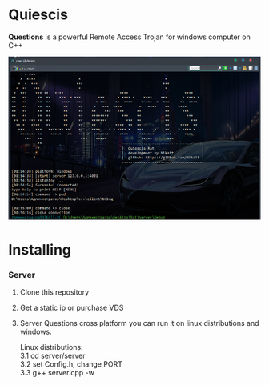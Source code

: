 # Quiescis

<b>Questions</b> is a powerful Remote Access Trojan for windows computer on C++

![alt text](img/header.png)

# Installing
### Server
1. Clone this repository 
2. Get a static ip or purchase VDS
3. Server Questions cross platform
   you can run it on linux distributions
   and windows.<br/>

   
   
   Linux distributions:<br/>
   3.1 cd server/server<br/>
   3.2 set Config.h, change PORT<br/>
   3.3 g++ server.cpp -w<br/>
   
